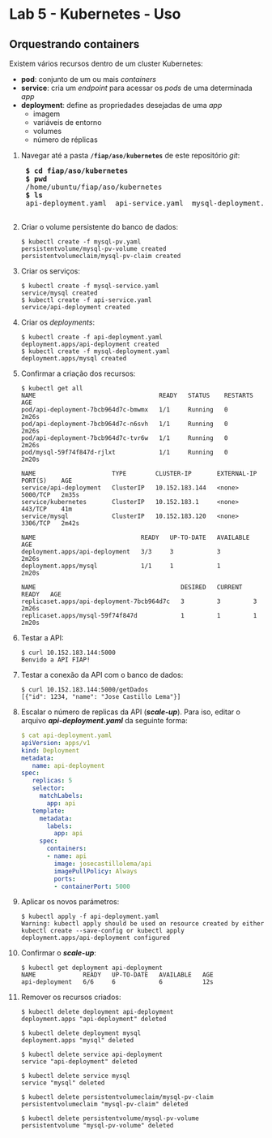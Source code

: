 # Lab 5 - Kubernetes - Uso

Orquestrando containers
--------------
Existem vários recursos dentro de um cluster Kubernetes:
 - **pod**: conjunto de um ou mais *containers*
 - **service**: cria um *endpoint* para acessar os *pods* de uma determinada *app*
 - **deployment**: define as propriedades desejadas de uma *app*
     - imagem
     - variáveis de entorno
     - volumes
     - número de réplicas

 
1. Navegar até a pasta **`/fiap/aso/kubernetes`** de este repositório *git*:
    <pre>
    <b>$ cd fiap/aso/kubernetes
    $ pwd</b>
    /home/ubuntu/fiap/aso/kubernetes
    <b>$ ls</b>
    api-deployment.yaml  api-service.yaml  mysql-deployment.yaml  mysql-pv.yaml  mysql-service.yaml
    </pre>
    
2. Criar o volume persistente do banco de dados:
    ```
    $ kubectl create -f mysql-pv.yaml
    persistentvolume/mysql-pv-volume created
    persistentvolumeclaim/mysql-pv-claim created
    ```

3. Criar os serviços:
    ```
    $ kubectl create -f mysql-service.yaml
    service/mysql created
    $ kubectl create -f api-service.yaml
    service/api-deployment created
    ```

4. Criar os *deployments*:
    ```
    $ kubectl create -f api-deployment.yaml
    deployment.apps/api-deployment created
    $ kubectl create -f mysql-deployment.yaml
    deployment.apps/mysql created
    ```
    
5. Confirmar a criação dos recursos:
   ```
   $ kubectl get all
   NAME                                  READY   STATUS    RESTARTS   AGE
   pod/api-deployment-7bcb964d7c-bmwmx   1/1     Running   0          2m26s
   pod/api-deployment-7bcb964d7c-n6svh   1/1     Running   0          2m26s
   pod/api-deployment-7bcb964d7c-tvr6w   1/1     Running   0          2m26s
   pod/mysql-59f74f847d-rjlxt            1/1     Running   0          2m20s

   NAME                     TYPE        CLUSTER-IP       EXTERNAL-IP   PORT(S)    AGE
   service/api-deployment   ClusterIP   10.152.183.144   <none>        5000/TCP   2m35s
   service/kubernetes       ClusterIP   10.152.183.1     <none>        443/TCP    41m
   service/mysql            ClusterIP   10.152.183.120   <none>        3306/TCP   2m42s

   NAME                             READY   UP-TO-DATE   AVAILABLE   AGE
   deployment.apps/api-deployment   3/3     3            3           2m26s
   deployment.apps/mysql            1/1     1            1           2m20s

   NAME                                        DESIRED   CURRENT   READY   AGE
   replicaset.apps/api-deployment-7bcb964d7c   3         3         3       2m26s
   replicaset.apps/mysql-59f74f847d            1         1         1       2m20s
   ```
   
6. Testar a API:
    ```
    $ curl 10.152.183.144:5000
    Benvido a API FIAP!
    ```

7. Testar a conexão da API com o banco de dados:
    ```
    $ curl 10.152.183.144:5000/getDados
    [{"id": 1234, "name": "Jose Castillo Lema"}]
    ```

8. Escalar o número de replicas da API (***scale-up***). Para iso, editar o arquivo ***api-deployment.yaml*** da seguinte forma:
    ```yaml
    $ cat api-deployment.yaml 
    apiVersion: apps/v1
    kind: Deployment
    metadata:
       name: api-deployment
    spec:
       replicas: 5
       selector:
         matchLabels:
           app: api
       template:
         metadata:
           labels:
             app: api
         spec:
           containers:
           - name: api
             image: josecastillolema/api
             imagePullPolicy: Always
             ports:
             - containerPort: 5000
    ```

9. Aplicar os novos parámetros:
    ```
    $ kubectl apply -f api-deployment.yaml
    Warning: kubectl apply should be used on resource created by either kubectl create --save-config or kubectl apply
    deployment.apps/api-deployment configured
    ```

10. Confirmar o ***scale-up***:
    ```
    $ kubectl get deployment api-deployment
    NAME             READY   UP-TO-DATE   AVAILABLE   AGE
    api-deployment   6/6     6            6           12s
    ```

11. Remover os recursos criados:
    ```
    $ kubectl delete deployment api-deployment 
    deployment.apps "api-deployment" deleted

    $ kubectl delete deployment mysql
    deployment.apps "mysql" deleted

    $ kubectl delete service api-deployment
    service "api-deployment" deleted

    $ kubectl delete service mysql
    service "mysql" deleted

    $ kubectl delete persistentvolumeclaim/mysql-pv-claim
    persistentvolumeclaim "mysql-pv-claim" deleted

    $ kubectl delete persistentvolume/mysql-pv-volume 
    persistentvolume "mysql-pv-volume" deleted
    ```
